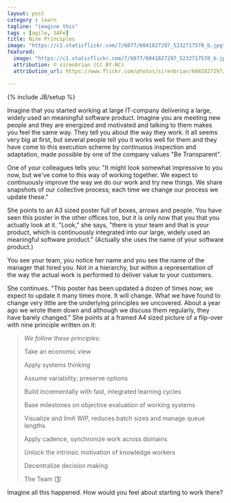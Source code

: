 ```yaml
---
layout: post
category : learn
tagline: "imagine this"
tags : [agile, SAFe]
title: Nine Principles
image: "https://c1.staticflickr.com/7/6077/6041827297_5232717570_b.jpg"
featured:
  image: "https://c1.staticflickr.com/7/6077/6041827297_5232717570_b.jpg"
  attribution: © sirenbrian (CC BY-NC)
  attribution_url: https://www.flickr.com/photos/sirenbrian/6041827297/

---
```


{% include JB/setup %}

Imagine that you started working at large IT-company delivering 
a large, widely used an meaningful software product.
Imagine you are meeting new people and they are energized and motivated
and talking to them makes you feel the same way.
They tell you about the way they work. 
It all seems very big at first, but several people tell you 
it works well for them and they have come to 
this execution scheme by continuous inspection and adaptation,
made possible by one of the company values "Be Transparent".

One of your colleagues tells you:
"It might look somewhat impressive to you now, 
but we've come to this way of working together. 
We expect to continuously improve the way we do our work
and try new things. 
We share snapshots of our collective process; 
each time we change our process we update these."

She points to an A3 sized poster full of boxes, arrows and people.
You have seen this poster in the other offices too,
but it is only now that you that you actually look at it.
"Look," she says, "there is your team and that is your product,
which is continuously integrated into 
our large, widely used an meaningful software product."
(Actually she uses the name of your software product.)

You see your team, you notice her name 
and you see the name of the manager that hired you.
Not in a hierarchy, but within a representation of 
the way the actual work is performed to deliver value to your customers.

She continues. "This poster has been updated a dozen of times now; 
we expect to update it many times more. It will change. 
What we have found to change very little are the underlying principles
we uncovered. About a year ago we wrote them down 
and although we discuss them regularly, 
they have barely changed."
She points at a framed A4 sized picture of 
a flip-over with nine principle written on it:

> *We follow these principles:*
> 
>  
> Take an economic view
>  
> Apply systems thinking
>  
> Assume variability; preserve options
>  
> Build incrementally with fast, integrated learning cycles
>  
> Base milestones on objective evaluation of working systems
>  
> Visualize and limit WIP,
> reduces batch sizes
> and manage queue lengths
>  
> Apply cadence, synchronize work across domains
>  
> Unlock the intrinsic motivation of knowledge workers
>  
> Decentralize decision making
>
>
> The Team [[1]]

Imagine all this happened. How would you feel about starting to work there?

 [1]: http://www.scaledagileframework.com/safe-lean-agile-principles/

